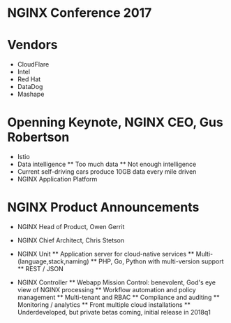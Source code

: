 # NGINX Conference 2017

# Vendors

* CloudFlare
* Intel
* Red Hat
* DataDog
* Mashape

# Openning Keynote, NGINX CEO, Gus Robertson

* Istio
* Data intelligence
** Too much data
** Not enough intelligence
* Current self-driving cars produce 10GB data every mile driven
* NGINX Application Platform

# NGINX Product Announcements

* NGINX Head of Product, Owen Gerrit
* NGINX Chief Architect, Chris Stetson

* NGINX Unit
** Application server for cloud-native services
** Multi-(language,stack,naming)
** PHP, Go, Python with multi-version support
** REST / JSON
* NGINX Controller
** Webapp Mission Control: benevolent, God's eye view of NGINX processing
** Workflow automation and policy management
** Multi-tenant and RBAC
** Compliance and auditing
** Monitoring / analytics
** Front multiple cloud installations
** Underdeveloped, but private betas coming, initial release in 2018q1
